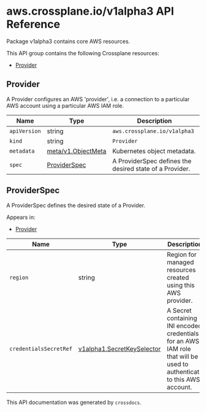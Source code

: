 # aws.crossplane.io/v1alpha3 API Reference

Package v1alpha3 contains core AWS resources.

This API group contains the following Crossplane resources:

* [Provider](#Provider)

## Provider

A Provider configures an AWS &#39;provider&#39;, i.e. a connection to a particular AWS account using a particular AWS IAM role.


Name | Type | Description
-----|------|------------
`apiVersion` | string | `aws.crossplane.io/v1alpha3`
`kind` | string | `Provider`
`metadata` | [meta/v1.ObjectMeta](https://kubernetes.io/docs/reference/generated/kubernetes-api/v1.15/#objectmeta-v1-meta) | Kubernetes object metadata.
`spec` | [ProviderSpec](#ProviderSpec) | A ProviderSpec defines the desired state of a Provider.



## ProviderSpec

A ProviderSpec defines the desired state of a Provider.

Appears in:

* [Provider](#Provider)


Name | Type | Description
-----|------|------------
`region` | string | Region for managed resources created using this AWS provider.
`credentialsSecretRef` | [v1alpha1.SecretKeySelector](../crossplane-runtime/core-crossplane-io-v1alpha1.md#secretkeyselector) | A Secret containing INI encoded credentials for an AWS IAM role that will be used to authenticate to this AWS account.



This API documentation was generated by `crossdocs`.